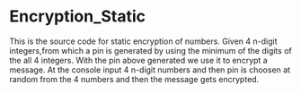 # Encryption_Static
This is the source code for static encryption of numbers.
Given 4 n-digit integers,from which a pin is generated by using the minimum of the digits of the all 4 integers. With the pin above
  generated we use it to encrypt a message.
At the console input 4 n-digit numbers and then  pin is choosen at random from the 4 numbers and then the message gets encrypted.
